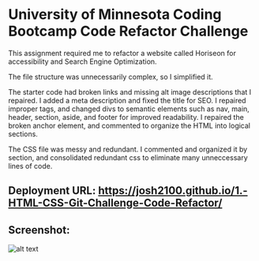 # University of Minnesota Coding Bootcamp Code Refactor Challenge

This assignment required me to refactor a website called Horiseon for accessibility and Search Engine Optimization.

The file structure was unnecessarily complex, so I simplified it.

The starter code had broken links and missing alt image descriptions that I repaired. I added a meta description and fixed the title for SEO. I repaired improper tags, and changed divs to semantic elements such as nav, main, header, section, aside, and footer for improved readability. I repaired the broken anchor element, and commented to organize the HTML into logical sections.

The CSS file was messy and redundant. I commented and organized it by section, and consolidated redundant css to eliminate many unneccessary lines of code.

## Deployment URL: https://josh2100.github.io/1.-HTML-CSS-Git-Challenge-Code-Refactor/

## Screenshot:

![alt text](screenshot.png)
